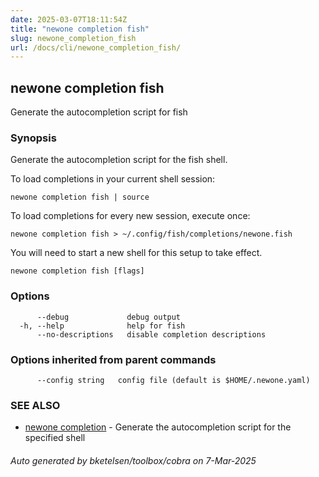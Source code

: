 ```yaml
---
date: 2025-03-07T18:11:54Z
title: "newone completion fish"
slug: newone_completion_fish
url: /docs/cli/newone_completion_fish/
---
```

## newone completion fish

Generate the autocompletion script for fish

### Synopsis

Generate the autocompletion script for the fish shell.

To load completions in your current shell session:

	newone completion fish | source

To load completions for every new session, execute once:

	newone completion fish > ~/.config/fish/completions/newone.fish

You will need to start a new shell for this setup to take effect.


```
newone completion fish [flags]
```

### Options

```
      --debug             debug output
  -h, --help              help for fish
      --no-descriptions   disable completion descriptions
```

### Options inherited from parent commands

```
      --config string   config file (default is $HOME/.newone.yaml)
```

### SEE ALSO

* [newone completion](/docs/cli/newone_completion/)	 - Generate the autocompletion script for the specified shell

###### Auto generated by bketelsen/toolbox/cobra on 7-Mar-2025

